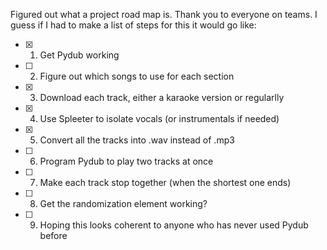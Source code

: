 Figured out what a project road map is. Thank you to everyone on teams.
I guess if I had to make a list of steps for this it would go like:
- [x] 1. Get Pydub working
- [ ] 2. Figure out which songs to use for each section
- [x] 3. Download each track, either a karaoke version or regularlly
- [x] 4. Use Spleeter to isolate vocals (or instrumentals if needed)
- [x] 5. Convert all the tracks into .wav instead of .mp3
- [ ] 6. Program Pydub to play two tracks at once
- [ ] 7. Make each track stop together (when the shortest one ends)
- [ ] 8. Get the randomization element working?
- [ ] 9. Hoping this looks coherent to anyone who has never used Pydub before
